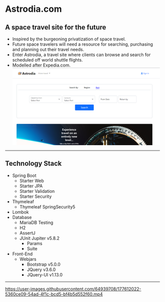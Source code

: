 # Astrodia.com
## A space travel site for the future
- Inspired by the burgeoning privatization of space travel.
- Future space travelers will need a resource for searching, purchasing and planning out their travel needs.
- Enter Astrodia, a travel site where clients can browse and search for scheduled off world shuttle flights.
- Modelled after Expedia.com.
  ![Homepage](src/main/resources/static/assets/readme/astrodia_landing_page.png)
---
## Technology Stack
- Spring Boot
    - Starter Web
    - Starter JPA
    - Starter Validation
    - Starter Security
- Thymeleaf
    - Thymeleaf SpringSecurity5
- Lombok
- Database
    - MariaDB
      Testing
    - H2
    - AssertJ
    - JUnit Jupiter v5.8.2
        - Params
        - Suite
- Front-End
    - Webjars
        - Bootstrap v5.0.0
        - JQuery v3.6.0
        - JQuery-UI v1.13.0
---

https://user-images.githubusercontent.com/64939708/177612022-5360ce09-54ad-4f1c-bcd5-bf4b5d552f60.mp4

